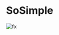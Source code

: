 # SoSimple
![fx](https://user-images.githubusercontent.com/32588378/172669473-8e5e0e3a-dcb7-48c2-9d02-6ef31533a888.jpg)
